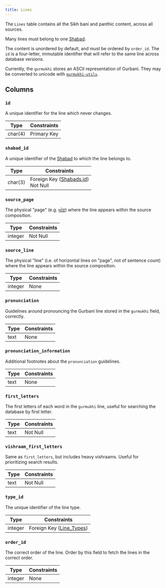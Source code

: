 ```yaml
---
title: Lines
---
```


The `Lines` table contains all the Sikh bani and panthic content, across all sources.

Many lines must belong to one [Shabad](/database/schema/shabads).

The content is unordered by default, and must be ordered by `order_id`. The `id` is a four-letter, immutable identifier that will refer to the same line across database versions.

Currently, the `gurmukhi` stores an ASCII representation of Gurbani. They may be converted to unicode with [`gurmukhi-utils`](/gurmukhi-utils).

## Columns

### `id`

A unique identifier for the line which never changes.

| Type    | Constraints |
| ------- | ----------- |
| char(4) | Primary Key |

### `shabad_id`

A unique identifier of the [Shabad](/database/schema/shabads) to which the line belongs to.

| Type    | Constraints                                                            |
| ------- | ---------------------------------------------------------------------- |
| char(3) | Foreign Key ([Shabads.id](/database/schema/shabads#id)) <br/> Not Null |

### `source_page`

The physical "page" (e.g. [ਅੰਗ](https://en.wiktionary.org/wiki/%E0%A8%85%E0%A9%B0%E0%A8%97)) where the line appears within the source composition.

| Type    | Constraints |
| ------- | ----------- |
| integer | Not Null    |

### `source_line`

The physical "line" (i.e. of horizontal lines on "page", not of sentence count) where the line appears within the source composition.

| Type    | Constraints |
| ------- | ----------- |
| integer | None        |

### `pronunciation`

Guidelines around pronouncing the Gurbani line stored in the `gurmukhi` field, correctly.

| Type | Constraints |
| ---- | ----------- |
| text | None        |

### `pronunciation_information`

Additional footnotes about the `pronunciation` guidelines.

| Type | Constraints |
| ---- | ----------- |
| text | None        |

### `first_letters`

The first letters of each word in the `gurmukhi` line, useful for searching the database by first letter.

| Type | Constraints |
| ---- | ----------- |
| text | Not Null    |

### `vishraam_first_letters`

Same as `first_letters`, but includes heavy vishraams. Useful for prioritizing search results.

| Type | Constraints |
| ---- | ----------- |
| text | Not Null    |

### `type_id`

The unique identifier of the line type.

| Type    | Constraints                                             |
| ------- | ------------------------------------------------------- |
| integer | Foreign Key ([Line_Types](/database/schema/line_types)) |

### `order_id`

The correct order of the line. Order by this field to fetch the lines in the correct order.

| Type    | Constraints |
| ------- | ----------- |
| integer | None        |
